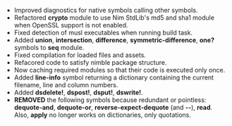 * Improved diagnostics for native symbols calling other symbols.
* Refactored **crypto** module to use Nim StdLib's md5 and sha1 module when OpenSSL support is not enabled.
* Fixed detection of musl executables when running build task.
* Added **union**, **intersection**, **difference**, **symmetric-difference**, **one?** symbols to **seq** module.
* Fixed compilation for loaded files and assets.
* Refacored code to satisfy nimble package structure.
* Now caching required modules so that their code is executed only once.
* Added **line-info** symbol returning a dictionary containing the current filename, line and column numbers.
* Added **dsdelete!**, **dspost!**, **dsput!**, **dswrite!**.
* **REMOVED** the following symbols because redundant or pointless: **dequote-and**, **dequote-or**, **reverse-expect-dequote** (and **--**), **read**. Also, **apply** no longer works on dictionaries, only quotations.